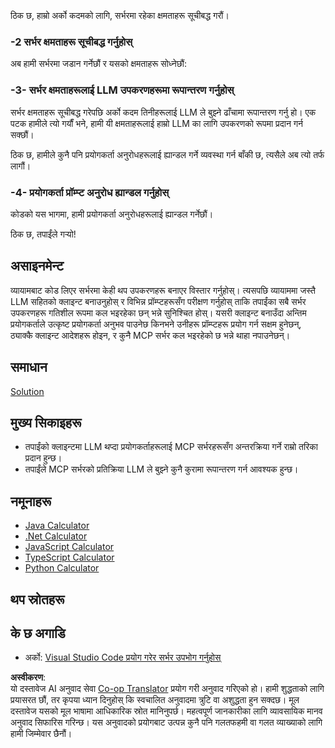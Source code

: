 <!--
CO_OP_TRANSLATOR_METADATA:
{
  "original_hash": "904b689eda5a68cbafe656d53f9787c7",
  "translation_date": "2025-06-17T18:47:35+00:00",
  "source_file": "03-GettingStarted/03-llm-client/README.md",
  "language_code": "ne"
}
-->
ठिक छ, हाम्रो अर्को कदमको लागि, सर्भरमा रहेका क्षमताहरू सूचीबद्ध गरौं।

### -2 सर्भर क्षमताहरू सूचीबद्ध गर्नुहोस्

अब हामी सर्भरमा जडान गर्नेछौं र यसको क्षमताहरू सोध्नेछौं:

### -3- सर्भर क्षमताहरूलाई LLM उपकरणहरूमा रूपान्तरण गर्नुहोस्

सर्भर क्षमताहरू सूचीबद्ध गरेपछि अर्को कदम तिनीहरूलाई LLM ले बुझ्ने ढाँचामा रूपान्तरण गर्नु हो। एक पटक हामीले त्यो गर्यौं भने, हामी यी क्षमताहरूलाई हाम्रो LLM का लागि उपकरणको रूपमा प्रदान गर्न सक्छौं।

ठिक छ, हामीले कुनै पनि प्रयोगकर्ता अनुरोधहरूलाई ह्यान्डल गर्ने व्यवस्था गर्न बाँकी छ, त्यसैले अब त्यो तर्फ लागौं।

### -4- प्रयोगकर्ता प्रॉम्प्ट अनुरोध ह्यान्डल गर्नुहोस्

कोडको यस भागमा, हामी प्रयोगकर्ता अनुरोधहरूलाई ह्यान्डल गर्नेछौं।

ठिक छ, तपाईंले गर्‍यो!

## असाइनमेन्ट

व्यायामबाट कोड लिएर सर्भरमा केही थप उपकरणहरू बनाएर विस्तार गर्नुहोस्। त्यसपछि व्यायाममा जस्तै LLM सहितको क्लाइन्ट बनाउनुहोस् र विभिन्न प्रॉम्प्टहरूसँग परीक्षण गर्नुहोस् ताकि तपाईंका सबै सर्भर उपकरणहरू गतिशील रूपमा कल भइरहेका छन् भन्ने सुनिश्चित होस्। यसरी क्लाइन्ट बनाउँदा अन्तिम प्रयोगकर्ताले उत्कृष्ट प्रयोगकर्ता अनुभव पाउनेछ किनभने उनीहरू प्रॉम्प्टहरू प्रयोग गर्न सक्षम हुनेछन्, ठ्याक्कै क्लाइन्ट आदेशहरू होइन, र कुनै MCP सर्भर कल भइरहेको छ भन्ने थाहा नपाउनेछन्।

## समाधान

[Solution](/03-GettingStarted/03-llm-client/solution/README.md)

## मुख्य सिकाइहरू

- तपाईंको क्लाइन्टमा LLM थप्दा प्रयोगकर्ताहरूलाई MCP सर्भरहरूसँग अन्तरक्रिया गर्ने राम्रो तरिका प्रदान हुन्छ।
- तपाईंले MCP सर्भरको प्रतिक्रिया LLM ले बुझ्ने कुनै कुरामा रूपान्तरण गर्न आवश्यक हुन्छ।

## नमूनाहरू

- [Java Calculator](../samples/java/calculator/README.md)
- [.Net Calculator](../../../../03-GettingStarted/samples/csharp)
- [JavaScript Calculator](../samples/javascript/README.md)
- [TypeScript Calculator](../samples/typescript/README.md)
- [Python Calculator](../../../../03-GettingStarted/samples/python)

## थप स्रोतहरू

## के छ अगाडि

- अर्को: [Visual Studio Code प्रयोग गरेर सर्भर उपभोग गर्नुहोस्](/03-GettingStarted/04-vscode/README.md)

**अस्वीकरण**:  
यो दस्तावेज AI अनुवाद सेवा [Co-op Translator](https://github.com/Azure/co-op-translator) प्रयोग गरी अनुवाद गरिएको हो। हामी शुद्धताको लागि प्रयासरत छौं, तर कृपया ध्यान दिनुहोस् कि स्वचालित अनुवादमा त्रुटि वा अशुद्धता हुन सक्दछ। मूल दस्तावेज यसको मूल भाषामा आधिकारिक स्रोत मानिनुपर्छ। महत्वपूर्ण जानकारीका लागि व्यावसायिक मानव अनुवाद सिफारिस गरिन्छ। यस अनुवादको प्रयोगबाट उत्पन्न कुनै पनि गलतफहमी वा गलत व्याख्याको लागि हामी जिम्मेवार छैनौं।